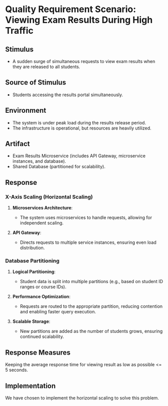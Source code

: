 # **Quality Requirement Scenario: Viewing Exam Results During High Traffic**

## **Stimulus**
- A sudden surge of simultaneous requests to view exam results when they are released to all students.

## **Source of Stimulus**
- Students accessing the results portal simultaneously.

## **Environment**
- The system is under peak load during the results release period.
- The infrastructure is operational, but resources are heavily utilized.

## **Artifact**
- Exam Results Microservice (includes API Gateway, microservice instances, and database).
- Shared Database (partitioned for scalability).

## **Response**

### **X-Axis Scaling (Horizontal Scaling)**
1. **Microservices Architecture**:
   - The system uses microservices to handle requests, allowing for independent scaling.

2. **API Gateway**:
   - Directs requests to multiple service instances, ensuring even load distribution.

### **Database Partitioning**
1. **Logical Partitioning**:
   - Student data is split into multiple partitions (e.g., based on student ID ranges or course IDs).

2. **Performance Optimization**:
   - Requests are routed to the appropriate partition, reducing contention and enabling faster query execution.

3. **Scalable Storage**:
   - New partitions are added as the number of students grows, ensuring continued scalability.

## **Response Measures**
Keeping the average response time for viewing result as low as possible <= 5 seconds.


## **Implementation**
We have chosen to implement the horizontal scaling to solve this problem. 

